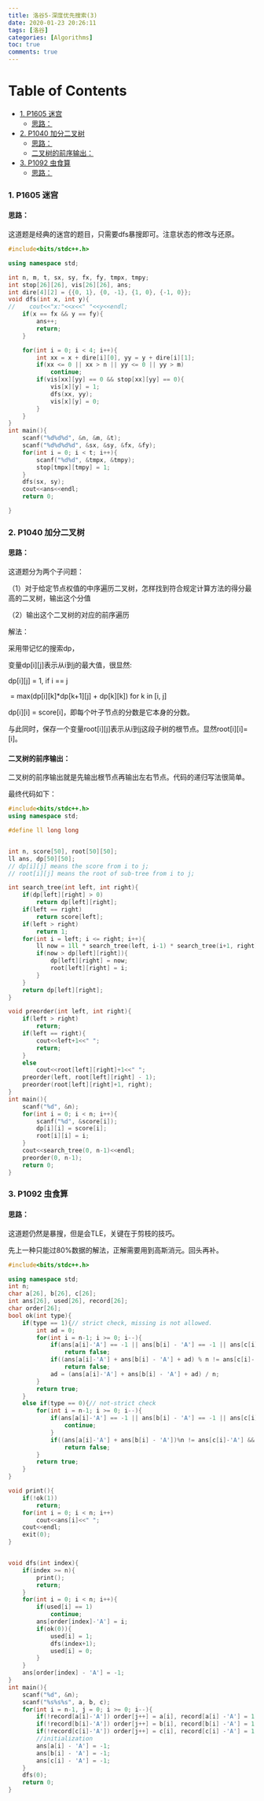 ```yaml
---
title: 洛谷5-深度优先搜索(3)
date: 2020-01-23 20:26:11
tags: [洛谷]
categories: [Algorithms]
toc: true
comments: true
---
```


Table of Contents
=================

* [1. P1605 迷宫](#1-p1605-迷宫)
	* [思路：](#思路)
* [2. P1040 加分二叉树](#2-p1040-加分二叉树)
	* [思路：](#思路-1)
	* [二叉树的前序输出：](#二叉树的前序输出)
* [3. P1092 虫食算](#3-p1092-虫食算)
	* [思路：](#思路-2)



### 1. P1605 迷宫

#### 思路：

这道题是经典的迷宫的题目，只需要dfs暴搜即可。注意状态的修改与还原。

```c++
#include<bits/stdc++.h>

using namespace std;

int n, m, t, sx, sy, fx, fy, tmpx, tmpy;
int stop[26][26], vis[26][26], ans;
int dire[4][2] = {{0, 1}, {0, -1}, {1, 0}, {-1, 0}};
void dfs(int x, int y){
//    cout<<"x:"<<x<<" "<<y<<endl;
    if(x == fx && y == fy){
        ans++;
        return;
    }

    for(int i = 0; i < 4; i++){
        int xx = x + dire[i][0], yy = y + dire[i][1];
        if(xx <= 0 || xx > n || yy <= 0 || yy > m)
            continue;
        if(vis[xx][yy] == 0 && stop[xx][yy] == 0){
            vis[x][y] = 1;
            dfs(xx, yy);
            vis[x][y] = 0;
        }
    }
}
int main(){
    scanf("%d%d%d", &n, &m, &t);
    scanf("%d%d%d%d", &sx, &sy, &fx, &fy);
    for(int i = 0; i < t; i++){
        scanf("%d%d", &tmpx, &tmpy);
        stop[tmpx][tmpy] = 1;
    }
    dfs(sx, sy);
    cout<<ans<<endl;
    return 0;

}

```

### 2. P1040 加分二叉树

#### 思路：

这道题分为两个子问题：

（1）对于给定节点权值的中序遍历二叉树，怎样找到符合规定计算方法的得分最高的二叉树，输出这个分值

（2）输出这个二叉树的对应的前序遍历

解法：

采用带记忆的搜索dp，

变量dp[i]\[j]表示从i到j的最大值，很显然:

dp[i]\[j] = 1,		 if i == j

​			 = max(dp[i]\[k]*dp[k+1]\[j] + dp[k]\[k]) 	for k in [i, j]

dp[i]\[i] = score[i]，即每个叶子节点的分数是它本身的分数。

与此同时，保存一个变量root[i]\[j]表示从i到j这段子树的根节点。显然root[i]\[i]=[i]。

#### 二叉树的前序输出：

二叉树的前序输出就是先输出根节点再输出左右节点。代码的递归写法很简单。

最终代码如下：

```c++
#include<bits/stdc++.h>
using namespace std;

#define ll long long


int n, score[50], root[50][50];
ll ans, dp[50][50];
// dp[i][j] means the score from i to j;
// root[i][j] means the root of sub-tree from i to j;

int search_tree(int left, int right){
    if(dp[left][right] > 0)
        return dp[left][right];
    if(left == right)
        return score[left];
    if(left > right)
        return 1;
    for(int i = left; i <= right; i++){
        ll now = 1ll * search_tree(left, i-1) * search_tree(i+1, right) + dp[i][i];
        if(now > dp[left][right]){
            dp[left][right] = now;
            root[left][right] = i;
        }
    }
    return dp[left][right];
}

void preorder(int left, int right){
    if(left > right)
        return;
    if(left == right){
        cout<<left+1<<" ";
        return;
    }
    else
        cout<<root[left][right]+1<<" ";
    preorder(left, root[left][right] - 1);
    preorder(root[left][right]+1, right);
}
int main(){
    scanf("%d", &n);
    for(int i = 0; i < n; i++){
        scanf("%d", &score[i]);
        dp[i][i] = score[i];
        root[i][i] = i;
    }
    cout<<search_tree(0, n-1)<<endl;
    preorder(0, n-1);
    return 0;
}
```

### 3. P1092 虫食算

#### 思路：

这道题仍然是暴搜，但是会TLE，关键在于剪枝的技巧。

先上一种只能过80%数据的解法，正解需要用到高斯消元。回头再补。

```c++
#include<bits/stdc++.h>

using namespace std;
int n;
char a[26], b[26], c[26];
int ans[26], used[26], record[26];
char order[26];
bool ok(int type){
    if(type == 1){// strict check, missing is not allowed.
        int ad = 0;
        for(int i = n-1; i >= 0; i--){
            if(ans[a[i]-'A'] == -1 || ans[b[i] - 'A'] == -1 || ans[c[i]-'A'] == -1)
                return false;
            if((ans[a[i]-'A'] + ans[b[i] - 'A'] + ad) % n != ans[c[i]-'A'])
                return false;
            ad = (ans[a[i]-'A'] + ans[b[i] - 'A'] + ad) / n;
        }
        return true;
    }
    else if(type == 0){// not-strict check
        for(int i = n-1; i >= 0; i--){
            if(ans[a[i]-'A'] == -1 || ans[b[i] - 'A'] == -1 || ans[c[i]-'A'] == -1){
                continue;
            }
            if((ans[a[i]-'A'] + ans[b[i] - 'A'])%n != ans[c[i]-'A'] && (ans[a[i]-'A'] + ans[b[i] - 'A'] + 1)%n != ans[c[i]-'A'])
                return false;
        }
        return true;
    }
}

void print(){
    if(!ok(1))
        return;
    for(int i = 0; i < n; i++)
        cout<<ans[i]<<" ";
    cout<<endl;
    exit(0);
}


void dfs(int index){
    if(index >= n){
        print();
        return;
    }
    for(int i = 0; i < n; i++){
        if(used[i] == 1)
            continue;
        ans[order[index]-'A'] = i;
        if(ok(0)){
            used[i] = 1;
            dfs(index+1);
            used[i] = 0;
        }
    }
    ans[order[index] - 'A'] = -1;
}
int main(){
    scanf("%d", &n);
    scanf("%s%s%s", a, b, c);
    for(int i = n-1, j = 0; i >= 0; i--){
        if(!record[a[i]-'A']) order[j++] = a[i], record[a[i] -'A'] = 1;
        if(!record[b[i]-'A']) order[j++] = b[i], record[b[i] -'A'] = 1;
        if(!record[c[i]-'A']) order[j++] = c[i], record[c[i] -'A'] = 1;
        //initialization
        ans[a[i] - 'A'] = -1;
        ans[b[i] - 'A'] = -1;
        ans[c[i] - 'A'] = -1;
    }
    dfs(0);
    return 0;
}
```





